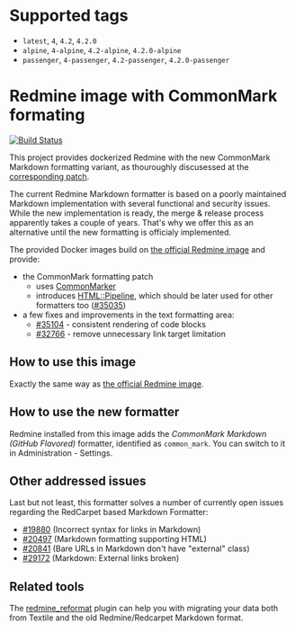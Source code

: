 <!--

********************************************************************************

WARNING:

    DO NOT EDIT "README.md"

    IT IS AUTO-GENERATED from files in "docs" directory

-->

# Supported tags

- `latest`, `4`, `4.2`, `4.2.0`
- `alpine`, `4-alpine`, `4.2-alpine`, `4.2.0-alpine`
- `passenger`, `4-passenger`, `4.2-passenger`, `4.2.0-passenger`

# Redmine image with CommonMark formating

[![Build Status](https://travis-ci.com/orchitech/docker-redmine-gfm.svg?branch=master)](https://travis-ci.com/orchitech/docker-redmine-gfm)

This project provides dockerized Redmine with the new CommonMark Markdown formatting variant, as thouroughly discusessed at the [corresponding patch](https://www.redmine.org/issues/32424).

The current Redmine Markdown formatter is based on a poorly maintained Markdown implementation with several functional and security issues. While the new implementation is ready, the merge & release process apparently takes a couple of years. That's why we offer this as an alternative until the new formatting is officialy implemented.

The provided Docker images build on [the official Redmine image](https://hub.docker.com/_/redmine) and provide:
- the CommonMark formatting patch
  - uses [CommonMarker](https://github.com/gjtorikian/commonmarker)
  - introduces [HTML::Pipeline](https://github.com/jch/html-pipeline), which should be later used for other formatters too ([#35035](https://www.redmine.org/issues/35035))
- a few fixes and improvements in the text formatting area:
  - [#35104](https://www.redmine.org/issues/35104) - consistent rendering of code blocks
  - [#32766](https://www.redmine.org/issues/32766) - remove unnecessary link target limitation

## How to use this image

Exactly the same way as [the official Redmine image](https://hub.docker.com/_/redmine).

## How to use the new formatter

Redmine installed from this image adds the *CommonMark Markdown (GitHub Flavored)* formatter, identified as `common_mark`. You can switch to it in Administration - Settings.

## Other addressed issues

Last but not least, this formatter solves a number of currently open issues regarding the RedCarpet based Markdown Formatter:
- [#19880](https://redmine.org/issues/19880) (Incorrect syntax for links in Markdown)
- [#20497](https://redmine.org/issues/20497) (Markdown formatting supporting HTML)
- [#20841](https://redmine.org/issues/20841) (Bare URLs in Markdown don't have "external" class)
- [#29172](https://redmine.org/issues/29172) (Markdown: External links broken)

## Related tools

The [redmine_reformat](https://github.com/orchitech/redmine_reformat) plugin
can help you with migrating your data both from Textile and the old
Redmine/Redcarpet Markdown format.

